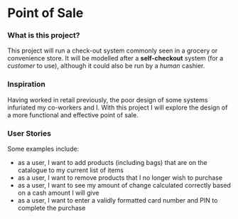 # Point of Sale

### What is this project?

This project will run a check-out system commonly seen in
a grocery or convenience store. It will be modelled after
a **self-checkout** system (for a *customer* to use), 
although it could also be run by a *human* cashier.

### Inspiration

Having worked in retail previously, the poor design of some
systems infuriated my co-workers and I. With this project
I will explore the design of a more functional and
effective point of sale.

### User Stories
Some examples include:
- as a user, I want to add products (including bags) that are on the
catalogue to my current list of items
- as a user, I want to remove products that I no longer
wish to purchase
- as a user, I want to see my amount of change calculated
correctly based on a cash amount I will give
- as a user, I want to enter a validly formatted card
number and PIN to complete the purchase

